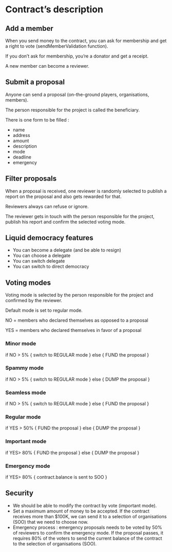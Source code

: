 
# Contract’s description

## Add a member

When you send money to the contract, you can ask for membership and get a right to vote (sendMemberValidation function).

If you don’t ask for membership, you’re a donator and get a receipt.

A new member can become a reviewer. 

## Submit a proposal

Anyone can send a proposal (on-the-ground players, organisations, members).

The person responsible for the project is called the beneficiary.

There is one form to be filled :

* name
* address
* amount
* description
* mode
* deadline
* emergency

## Filter proposals

When a proposal is received, one reviewer is randomly selected to publish a report on the proposal and also gets rewarded for that.

Reviewers always can refuse or ignore.

The reviewer gets in touch with the person responsible for the project, publish his report and confirm the selected voting mode. 

## Liquid democracy features

* You can become a delegate (and be able to resign)
* You can choose a delegate
* You can switch delegate
* You can switch to direct democracy


## Voting modes

Voting mode is selected by the person responsible for the project and confirmed by the reviewer.

Default mode is set to regular mode.

NO = members who declared themselves as opposed to a proposal

YES = members who declared themselves in favor of a proposal

### Minor mode

if NO > 5% { switch to REGULAR mode } else { FUND the proposal }

### Spammy mode

if NO > 5% { switch to REGULAR mode } else { DUMP the proposal }

### Seamless mode

if NO > 5% { switch to REGULAR mode } else { FUND the proposal }

### Regular mode

if YES > 50% { FUND the proposal } else { DUMP the proposal }

### Important mode

if YES> 80% { FUND the proposal } else { DUMP the proposal }

### Emergency mode

if YES> 80% { contract.balance is sent to SOO }

## Security

* We should be able to modify the contract by vote (important mode).
* Set a maximum amount of money to be accepted. If the contract receives more than $100K, we can send it to a selection of organisations (SOO) that we need to choose now.
* Emergency process : emergency proposals needs to be voted by 50% of reviewers to confirm the emergency mode. If the proposal passes, it requires 80% of the voters to send the current balance of the contract to the selection of organisations (SOO).


